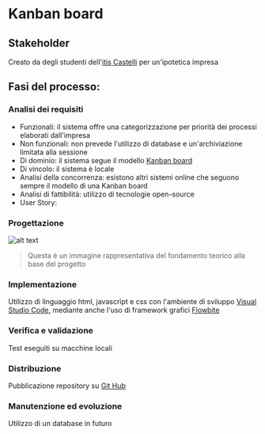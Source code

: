 # Kanban board
## Stakeholder
Creato da degli studenti dell'[itis Castelli](https://www.iiscastelli.edu.it/Pager.aspx?Page=mainpage) per un'ipotetica impresa

## Fasi del processo:
### Analisi dei requisiti
- Funzionali: il sistema offre una categorizzazione per priorità dei processi elaborati dall'impresa
- Non funzionali: non prevede l'utilizzo di database e un'archiviazione limitata alla sessione
- Di dominio: il sistema segue il modello [Kanban board](https://en.wikipedia.org/wiki/Kanban_board)
- Di vincolo: il sistema è locale
- Analisi della concorrenza: esistono altri sistemi online che seguono sempre il modello di una Kanban board
- Analisi di fattibilità: utilizzo di tecnologie open-source
- User Story: 

### Progettazione
![alt text](https://upload.wikimedia.org/wikipedia/commons/thumb/b/b4/Abstract_Kanban_Board.svg/330px-Abstract_Kanban_Board.svg.png)
>Questa è un immagine rappresentativa del fondamento teorico alla base del progetto

### Implementazione
Utilizzo di linguaggio html, javascript e css con l'ambiente di sviluppo [Visual Studio Code](https://en.wikipedia.org/wiki/Visual_Studio_Code), mediante anche l'uso di framework grafici [Flowbite](https://flowbite.com)

### Verifica e validazione
Test eseguiti su macchine locali

### Distribuzione
Pubblicazione repository su [Git Hub](https://en.wikipedia.org/wiki/GitHub)

### Manutenzione ed evoluzione
Utilizzo di un database in futuro

